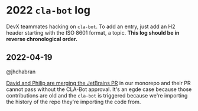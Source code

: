 # 2022 `cla-bot` log 

DevX teammates hacking on `cla-bot`. To add an entry, just add an H2 header starting with the ISO 8601 format, a topic. 
**This log should be in reverse chronological order.**

## 2022-04-19

@jhchabran

[David and Philip are merging the JetBrains PR](https://sourcegraph.slack.com/archives/C07KZF47K/p1650363090295009) in our monorepo and their PR cannot pass without the CLA-Bot approval. It's an egde case because those contributions are old and the `cla-bot` is triggered because we're importing the history of the repo they're importing the code from. 
